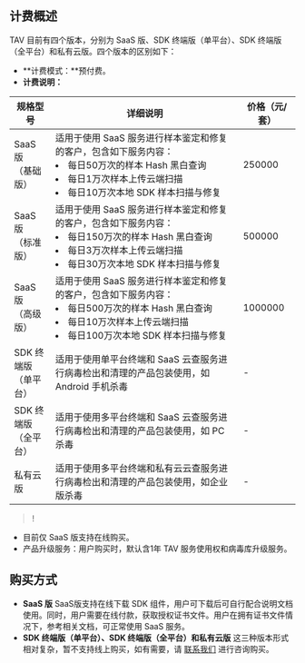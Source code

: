 ## 计费概述
TAV 目前有四个版本，分别为 SaaS 版、SDK 终端版（单平台）、SDK 终端版（全平台）和私有云版。四个版本的区别如下：

- **计费模式：**预付费。
- **计费说明：**

| 规格型号        | 详细说明                                     | 价格（元/套） |
| ----------- | ---------------------------------------- | ------------ |
| SaaS 版<br>（基础版）       | 适用于使用 SaaS 服务进行样本鉴定和修复的客户，包含如下服务内容：<li>每日50万次的样本 Hash 黑白查询</li><li>每日1万次样本上传云端扫描</li><li>每日10万次本地 SDK 样本扫描与修复</li> | 250000 |
| SaaS 版<br>（标准版） | 适用于使用 SaaS 服务进行样本鉴定和修复的客户，包含如下服务内容：<li>每日150万次的样本 Hash 黑白查询</li><li>每日3万次样本上传云端扫描</li><li>每日30万次本地 SDK 样本扫描与修复</li> | 500000 |
| SaaS 版<br>（高级版） | 适用于使用 SaaS 服务进行样本鉴定和修复的客户，包含如下服务内容：<li>每日500万次的样本 Hash 黑白查询</li><li>每日10万次样本上传云端扫描</li><li>每日100万次本地 SDK 样本扫描与修复</li> | 1000000 |
| SDK 终端版<br>（单平台） | 适用于使用单平台终端和 SaaS 云查服务进行病毒检出和清理的产品包装使用，如 Android 手机杀毒 | -            |
| SDK 终端版<br>（全平台） | 适用于使用多平台终端和 SaaS 云查服务进行病毒检出和清理的产品包装使用，如 PC 杀毒 | -            |
| 私有云版        | 适用于使用多平台终端和私有云云查服务进行病毒检出和清理的产品包装使用，如企业版杀毒 |           -   |

>!
- 目前仅 SaaS 版支持在线购买。
- 产品升级服务：用户购买时，默认含1年 TAV 服务使用权和病毒库升级服务。

## 购买方式
- **SaaS 版**
SaaS版支持在线下载 SDK 组件，用户可下载后可自行配合说明文档使用。同时，用户需要在线付款，获取授权证书文件。用户在拥有证书文件情况下，参考相关文档，可正常使用 SaaS 服务。
- **SDK 终端版（单平台）、SDK 终端版（全平台）和私有云版**
这三种版本形式相对复杂，暂不支持线上购买，如有需要，请 [联系我们](https://cloud.tencent.com/about/connect) 进行咨询购买。
